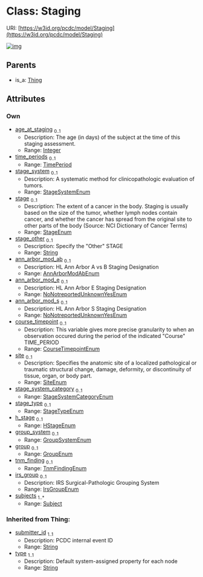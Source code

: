 
# Class: Staging




URI: [https://w3id.org/pcdc/model/Staging](https://w3id.org/pcdc/model/Staging)


[![img](https://yuml.me/diagram/nofunky;dir:TB/class/[TimePeriod],[Thing],[Subject],[Subject]<subjects%201..*-++[Staging&#124;age_at_staging:integer%20%3F;stage_system:StageSystemEnum%20%3F;stage:StageEnum%20%3F;stage_other:string%20%3F;ann_arbor_mod_ab:AnnArborModAbEnum%20%3F;ann_arbor_mod_e:NoNotreportedUnknownYesEnum%20%3F;ann_arbor_mod_s:NoNotreportedUnknownYesEnum%20%3F;course_timepoint:CourseTimepointEnum%20%3F;site:SiteEnum%20%3F;stage_system_category:StageSystemCategoryEnum%20%3F;stage_type:StageTypeEnum%20%3F;h_stage:HStageEnum%20%3F;group_system:GroupSystemEnum%20%3F;group:GroupEnum%20%3F;tnm_finding:TnmFindingEnum%20%3F;irs_group:IrsGroupEnum%20%3F;submitter_id(i):string;type(i):string],[TimePeriod]<time_periods%200..1-++[Staging],[Thing]^-[Staging])](https://yuml.me/diagram/nofunky;dir:TB/class/[TimePeriod],[Thing],[Subject],[Subject]<subjects%201..*-++[Staging&#124;age_at_staging:integer%20%3F;stage_system:StageSystemEnum%20%3F;stage:StageEnum%20%3F;stage_other:string%20%3F;ann_arbor_mod_ab:AnnArborModAbEnum%20%3F;ann_arbor_mod_e:NoNotreportedUnknownYesEnum%20%3F;ann_arbor_mod_s:NoNotreportedUnknownYesEnum%20%3F;course_timepoint:CourseTimepointEnum%20%3F;site:SiteEnum%20%3F;stage_system_category:StageSystemCategoryEnum%20%3F;stage_type:StageTypeEnum%20%3F;h_stage:HStageEnum%20%3F;group_system:GroupSystemEnum%20%3F;group:GroupEnum%20%3F;tnm_finding:TnmFindingEnum%20%3F;irs_group:IrsGroupEnum%20%3F;submitter_id(i):string;type(i):string],[TimePeriod]<time_periods%200..1-++[Staging],[Thing]^-[Staging])

## Parents

 *  is_a: [Thing](Thing.md)

## Attributes


### Own

 * [age_at_staging](age_at_staging.md)  <sub>0..1</sub>
     * Description: The age (in days) of the subject at the time of this staging assessment.
     * Range: [Integer](types/Integer.md)
 * [time_periods](time_periods.md)  <sub>0..1</sub>
     * Range: [TimePeriod](TimePeriod.md)
 * [stage_system](stage_system.md)  <sub>0..1</sub>
     * Description: A systematic method for clinicopathologic evaluation of tumors.
     * Range: [StageSystemEnum](StageSystemEnum.md)
 * [stage](stage.md)  <sub>0..1</sub>
     * Description: The extent of a cancer in the body. Staging is usually based on the size of the tumor, whether lymph nodes contain cancer, and whether the cancer has spread from the original site to other parts of the body (Source: NCI Dictionary of Cancer Terms)
     * Range: [StageEnum](StageEnum.md)
 * [stage_other](stage_other.md)  <sub>0..1</sub>
     * Description: Specify the "Other" STAGE
     * Range: [String](types/String.md)
 * [ann_arbor_mod_ab](ann_arbor_mod_ab.md)  <sub>0..1</sub>
     * Description: HL Ann Arbor A vs B Staging Designation
     * Range: [AnnArborModAbEnum](AnnArborModAbEnum.md)
 * [ann_arbor_mod_e](ann_arbor_mod_e.md)  <sub>0..1</sub>
     * Description: HL Ann Arbor E Staging Designation
     * Range: [NoNotreportedUnknownYesEnum](NoNotreportedUnknownYesEnum.md)
 * [ann_arbor_mod_s](ann_arbor_mod_s.md)  <sub>0..1</sub>
     * Description: HL Ann Arbor S Staging Designation
     * Range: [NoNotreportedUnknownYesEnum](NoNotreportedUnknownYesEnum.md)
 * [course_timepoint](course_timepoint.md)  <sub>0..1</sub>
     * Description: This variable gives more precise granularity to when an observation occured during the period of the indicated "Course" TIME_PERIOD
     * Range: [CourseTimepointEnum](CourseTimepointEnum.md)
 * [site](site.md)  <sub>0..1</sub>
     * Description: Specifies the anatomic site of a localized pathological or traumatic structural change, damage, deformity, or discontinuity of tissue, organ, or body part.
     * Range: [SiteEnum](SiteEnum.md)
 * [stage_system_category](stage_system_category.md)  <sub>0..1</sub>
     * Range: [StageSystemCategoryEnum](StageSystemCategoryEnum.md)
 * [stage_type](stage_type.md)  <sub>0..1</sub>
     * Range: [StageTypeEnum](StageTypeEnum.md)
 * [h_stage](h_stage.md)  <sub>0..1</sub>
     * Range: [HStageEnum](HStageEnum.md)
 * [group_system](group_system.md)  <sub>0..1</sub>
     * Range: [GroupSystemEnum](GroupSystemEnum.md)
 * [group](group.md)  <sub>0..1</sub>
     * Range: [GroupEnum](GroupEnum.md)
 * [tnm_finding](tnm_finding.md)  <sub>0..1</sub>
     * Range: [TnmFindingEnum](TnmFindingEnum.md)
 * [irs_group](irs_group.md)  <sub>0..1</sub>
     * Description: IRS Surgical-Pathologic Grouping System
     * Range: [IrsGroupEnum](IrsGroupEnum.md)
 * [subjects](subjects.md)  <sub>1..\*</sub>
     * Range: [Subject](Subject.md)

### Inherited from Thing:

 * [submitter_id](submitter_id.md)  <sub>1..1</sub>
     * Description: PCDC internal event ID
     * Range: [String](types/String.md)
 * [type](type.md)  <sub>1..1</sub>
     * Description: Default system-assigned property for each node
     * Range: [String](types/String.md)

